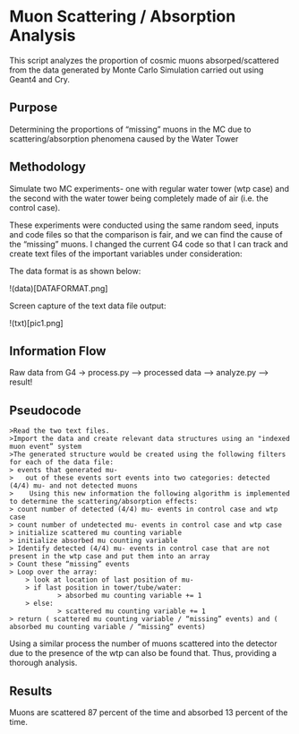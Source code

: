 # Muon Scattering / Absorption Analysis

This script analyzes the proportion of cosmic muons absorped/scattered from the data generated by Monte Carlo Simulation carried out using Geant4 and Cry.

## Purpose

Determining the proportions of “missing” muons in the MC due to scattering/absorption phenomena caused by the Water Tower

## Methodology

Simulate two MC experiments- one with regular water tower (wtp case) and the second with the water tower being completely made of air (i.e. the control case).

These experiments were conducted using the same random seed, inputs and code files so that the comparison is fair, and we can find the cause of the “missing” muons. I changed the current G4 code so that I can track and create text files of the important variables under consideration:

The data format is as shown below:

!(data)[DATAFORMAT.png]

Screen capture of the text data file output:

!(txt)[pic1.png]

## Information Flow

Raw data from G4 -> process.py —> processed data —> analyze.py —> result!

## Pseudocode

~~~~~~~~~~~~~~~~~~~~~
>Read the two text files.
>Import the data and create relevant data structures using an "indexed muon event” system
>The generated structure would be created using the following filters for each of the data file:
> events that generated mu-
>   out of these events sort events into two categories: detected (4/4) mu- and not detected muons
>    Using this new information the following algorithm is implemented to determine the scattering/absorption effects:
> count number of detected (4/4) mu- events in control case and wtp case
> count number of undetected mu- events in control case and wtp case
> initialize scattered mu counting variable
> initialize absorbed mu counting variable
> Identify detected (4/4) mu- events in control case that are not present in the wtp case and put them into an array
> Count these “missing” events
> Loop over the array:
    > look at location of last position of mu-
    > if last position in tower/tube/water:
            > absorbed mu counting variable += 1
    > else:
            > scattered mu counting variable += 1
> return ( scattered mu counting variable / “missing” events) and ( absorbed mu counting variable / “missing” events)
~~~~~~~~~~~~~~~~~~~~~

Using a similar process the number of muons scattered into the detector due to the presence of the wtp can also be found that. Thus, providing a thorough analysis.

## Results

Muons are scattered 87 percent of the time and absorbed 13 percent of the time.
